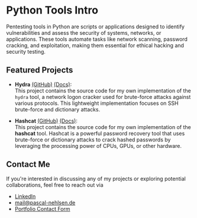 ﻿---
sidebar_position: 1
---

# Python Tools Intro

Pentesting tools in Python are scripts or applications designed to identify vulnerabilities and assess the security of systems, networks, or applications. These tools automate tasks like network scanning, password cracking, and exploitation, making them essential for ethical hacking and security testing.

## Featured Projects

- **Hydra** [(GitHub)](https://github.com/PascalNehlsen/dso-python-tasks/tree/main/module-5/hydra) [(Docs)](hydra/overview):  
  This project contains the source code for my own implementation of the `hydra` tool, a network logon cracker used for brute-force attacks against various protocols. This lightweight implementation focuses on SSH brute-force and dictionary attacks.

- **Hashcat** [(GitHub)](https://github.com/PascalNehlsen/dso-python-tasks/tree/main/module-5/hashcat) [(Docs)](hashcat/overview):  
  This project contains the source code for my own implementation of the **hashcat** tool. Hashcat is a powerful password recovery tool that uses brute-force or dictionary attacks to crack hashed passwords by leveraging the processing power of CPUs, GPUs, or other hardware.

## Contact Me

If you're interested in discussing any of my projects or exploring potential collaborations, feel free to reach out via

- [LinkedIn](https://www.linkedin.com/in/pascal-nehlsen)
- [mail@pascal-nehlsen.de](mailto:mail@pascal-nehlsen.de)
- [Portfolio Contact Form](https://pascal-nehlsen.de/)

